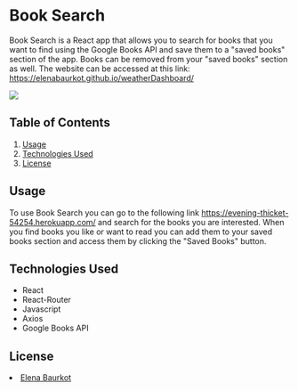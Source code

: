 # Book Search
Book Search is a React app that allows you to search for books that you want to find using the Google Books API and save them to a "saved books" section of the app. Books can be removed from your "saved books" section as well. The website can be accessed at this link: https://elenabaurkot.github.io/weatherDashboard/

<img src= 'https://res.cloudinary.com/dsxuuory9/image/upload/v1589245385/portfolio/Screen_Shot_2020-05-11_at_9.03.00_PM_jvq3kq.png' />

## Table of Contents
<ol>
    <li><a href="#usage">Usage</a></li>
    <li><a href="#technologies">Technologies Used</a></li>
    <li><a href="#license">License</a></li>
</ol>

## Usage 
<a name="usage"></a>
To use Book Search you can go to the following link https://evening-thicket-54254.herokuapp.com/ and search for the books you are interested. When you find books you like or want to read you can add them to your saved books section and access them by clicking the "Saved Books" button.

## Technologies Used
 <a name="technologies"></a>
<ul>
    <li>React</li>
    <li>React-Router</li>
    <li>Javascript</li>
    <li>Axios</li>
    <li>Google Books API</li>
</ul>

## License 
<a name="license"></a>
   <a href="https://github.com/elenabaurkot" target ="_blank" ><li>Elena Baurkot</li></a>
